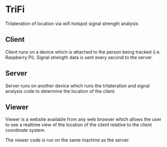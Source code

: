 # TriFi
Trilateration of location via wifi hotspot signal strength analysis

## Client
Client runs on a device which is attached to the person being tracked (i.e. Raspberry Pi). Signal strength data is sent every second to the server.

## Server
Server runs on another device which runs the trilateration and signal analysis code to determine the location of the client.

## Viewer
Viewer is a website available from any web browser which allows the user to see a realtime view of the location of the client relative to the client coordinate system.

The viewer code is run on the same machine as the server.
